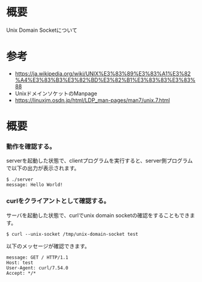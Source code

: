# 概要
Unix Domain Socketについて

# 参考
- https://ja.wikipedia.org/wiki/UNIX%E3%83%89%E3%83%A1%E3%82%A4%E3%83%B3%E3%82%BD%E3%82%B1%E3%83%83%E3%83%88
- UnixドメインソケットのManpage
 - https://linuxjm.osdn.jp/html/LDP_man-pages/man7/unix.7.html

# 概要

### 動作を確認する。
serverを起動した状態で、clientプログラムを実行すると、server側プログラムで以下の出力が表示されます。
```
$ ./server 
message: Hello World!
```


### curlをクライアントとして確認する。
サーバを起動した状態で、curlでunix domain socketの確認をすることもできます。
```
$ curl --unix-socket /tmp/unix-domain-socket test
```

以下のメッセージが確認できます。
```
message: GET / HTTP/1.1
Host: test
User-Agent: curl/7.54.0
Accept: */*
```

